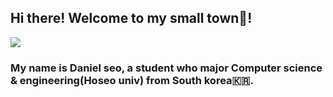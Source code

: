 ## Hi there! Welcome to my small town🏡!
<img src="https://capsule-render.vercel.app/api?type=wave&color=auto&height=300&section=header&text=Daniel's%20blog&fontSize=90" />
<h3>My name is Daniel seo, a student who major Computer science & engineering(Hoseo univ) from South korea🇰🇷.</h3>
